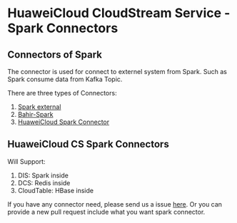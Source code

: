 # HuaweiCloud CloudStream Service - Spark Connectors


## Connectors of Spark

The connector is used for connect to externel system from Spark. Such as Spark consume data from Kafka Topic.

There are three types of Connectors:
1. [Spark external](https://github.com/apache/spark/tree/master/external)
2. [Bahir-Spark](https://github.com/apache/bahir)
3. [HuaweiCloud Spark Connector](https://github.com/huaweicloud/huaweicloud-cs-sdk)

## HuaweiCloud CS Spark Connectors

Will Support:
1. DIS: Spark inside
2. DCS: Redis inside
3. CloudTable: HBase inside

If you have any connector need, please send us a issue [here](https://github.com/huaweicloud/huaweicloud-cs-sdk/issues).
Or you can provide a new pull request include what you want spark connector. 


